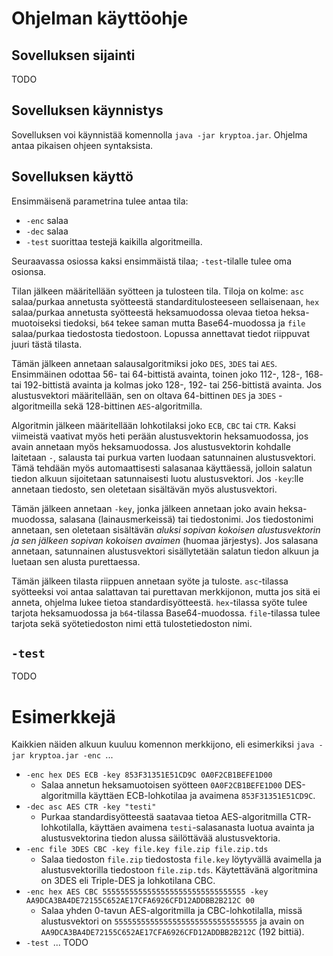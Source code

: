 # Ohjelman käyttöohje

## Sovelluksen sijainti
TODO

## Sovelluksen käynnistys
Sovelluksen voi käynnistää komennolla `java -jar kryptoa.jar`. Ohjelma
antaa pikaisen ohjeen syntaksista.

## Sovelluksen käyttö
Ensimmäisenä parametrina tulee antaa tila:
* `-enc` salaa
* `-dec` salaa
* `-test` suorittaa testejä kaikilla algoritmeilla.

Seuraavassa osiossa kaksi ensimmäistä tilaa; `-test`-tilalle tulee oma
osionsa.

Tilan jälkeen määritellään syötteen ja tulosteen tila. Tiloja on kolme:
`asc` salaa/purkaa annetusta syötteestä standarditulosteeseen sellaisenaan,
`hex` salaa/purkaa annetusta syötteestä heksamuodossa olevaa tietoa heksa-
muotoiseksi tiedoksi, `b64` tekee saman mutta Base64-muodossa ja `file` 
salaa/purkaa tiedostosta tiedostoon. Lopussa annettavat tiedot riippuvat
juuri tästä tilasta.

Tämän jälkeen annetaan salausalgoritmiksi joko `DES`, `3DES` tai `AES`.
Ensimmäinen odottaa 56- tai 64-bittistä avainta, toinen joko 112-, 128-,
168- tai 192-bittistä avainta ja kolmas joko 128-, 192- tai 256-bittistä
avainta. Jos alustusvektori määritellään, sen on oltava 64-bittinen
`DES` ja `3DES` -algoritmeilla sekä 128-bittinen `AES`-algoritmilla.

Algoritmin jälkeen määritellään lohkotilaksi joko `ECB`, `CBC` tai `CTR`.
Kaksi viimeistä vaativat myös heti perään alustusvektorin heksamuodossa,
jos avain annetaan myös heksamuodossa. Jos alustusvektorin kohdalle laitetaan 
`-`, salausta tai purkua varten luodaan satunnainen alustusvektori. Tämä
tehdään myös automaattisesti salasanaa käyttäessä, jolloin salatun
tiedon alkuun sijoitetaan satunnaisesti luotu alustusvektori.
Jos `-key`:lle annetaan tiedosto, sen oletetaan sisältävän myös
alustusvektori.

Tämän jälkeen annetaan `-key`, jonka jälkeen annetaan joko avain heksa-
muodossa, salasana (lainausmerkeissä) tai tiedostonimi. Jos tiedostonimi 
annetaan, sen oletetaan sisältävän _aluksi sopivan kokoisen alustusvektorin_
_ja sen jälkeen sopivan kokoisen avaimen_ (huomaa järjestys). Jos salasana 
annetaan, satunnainen alustusvektori sisällytetään salatun tiedon alkuun
ja luetaan sen alusta purettaessa.

Tämän jälkeen tilasta riippuen annetaan syöte ja tuloste. `asc`-tilassa
syötteeksi voi antaa salattavan tai purettavan merkkijonon, mutta jos sitä
ei anneta, ohjelma lukee tietoa standardisyötteestä. `hex`-tilassa syöte
tulee tarjota heksamuodossa ja `b64`-tilassa Base64-muodossa. `file`-tilassa 
tulee tarjota sekä syötetiedoston nimi että tulostetiedoston nimi.

## `-test`
TODO

# Esimerkkejä
Kaikkien näiden alkuun kuuluu komennon merkkijono, eli esimerkiksi
`java -jar kryptoa.jar -enc `...

* `-enc hex DES ECB -key 853F31351E51CD9C 0A0F2CB1BEFE1D00`
  * Salaa annetun heksamuotoisen syötteen `0A0F2CB1BEFE1D00` DES-algoritmilla
    käyttäen ECB-lohkotilaa ja avaimena `853F31351E51CD9C`.
* `-dec asc AES CTR -key "testi"`
  * Purkaa standardisyötteestä saatavaa tietoa AES-algoritmilla CTR-
    lohkotilalla, käyttäen avaimena `testi`-salasanasta luotua avainta
    ja alustusvektorina tiedon alussa säilöttävää alustusvektoria.
* `-enc file 3DES CBC -key file.key file.zip file.zip.tds`
  * Salaa tiedoston `file.zip` tiedostosta `file.key` löytyvällä
    avaimella ja alustusvektorilla tiedostoon `file.zip.tds`. Käytettävänä
    algoritmina on 3DES eli Triple-DES ja lohkotilana CBC.
* `-enc hex AES CBC 55555555555555555555555555555555
   -key AA9DCA3BA4DE72155C652AE17CFA6926CFD12ADDBB2B212C 00`
  * Salaa yhden 0-tavun AES-algoritmilla ja CBC-lohkotilalla, missä
    alustusvektori on `55555555555555555555555555555555` ja avain on
    `AA9DCA3BA4DE72155C652AE17CFA6926CFD12ADDBB2B212C` (192 bittiä).
* `-test `... TODO
